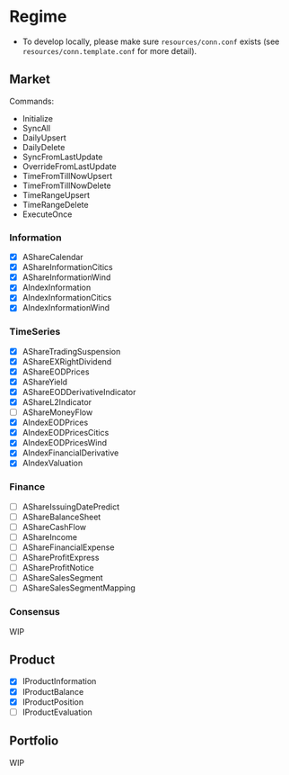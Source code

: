 # Regime

- To develop locally, please make sure `resources/conn.conf` exists (see `resources/conn.template.conf` for more detail).

## Market

Commands:

- Initialize
- SyncAll
- DailyUpsert
- DailyDelete
- SyncFromLastUpdate
- OverrideFromLastUpdate
- TimeFromTillNowUpsert
- TimeFromTillNowDelete
- TimeRangeUpsert
- TimeRangeDelete
- ExecuteOnce

### Information

- [x] AShareCalendar
- [x] AShareInformationCitics
- [x] AShareInformationWind
- [x] AIndexInformation
- [x] AIndexInformationCitics
- [x] AIndexInformationWind

### TimeSeries

- [x] AShareTradingSuspension
- [x] AShareEXRightDividend
- [x] AShareEODPrices
- [x] AShareYield
- [x] AShareEODDerivativeIndicator
- [x] AShareL2Indicator
- [ ] AShareMoneyFlow
- [x] AIndexEODPrices
- [x] AIndexEODPricesCitics
- [x] AIndexEODPricesWind
- [x] AIndexFinancialDerivative
- [x] AIndexValuation

### Finance

- [ ] AShareIssuingDatePredict
- [ ] AShareBalanceSheet
- [ ] AShareCashFlow
- [ ] AShareIncome
- [ ] AShareFinancialExpense
- [ ] AShareProfitExpress
- [ ] AShareProfitNotice
- [ ] AShareSalesSegment
- [ ] AShareSalesSegmentMapping

### Consensus

WIP

## Product

- [x] IProductInformation
- [x] IProductBalance
- [x] IProductPosition
- [ ] IProductEvaluation

## Portfolio

WIP
